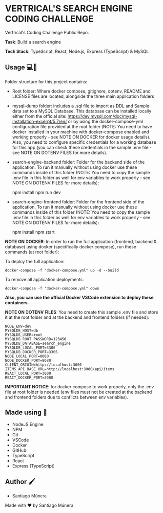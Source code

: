 # VERTRICAL'S SEARCH ENGINE CODING CHALLENGE

Vertrical's Coding Challenge Public Repo.

**Task**: Build a search engine

**Tech Stack**: TypeScript, React, Node.js, Express (TypeScript) & MySQL

## Usage 💻🚀

Folder structure for this project contains:
- Root folder: Where docker compose, gitignore, dotenv, README and LICENSE files are located, alongside the three main application folders 
- mysql-dump folder: includes a .sql file to import as DDL and Sample data set to a MySQL Database. This database can be installed locally either from the official site: https://dev.mysql.com/doc/mysql-installation-excerpt/5.7/en/ or by using the docker-compose-yml configuration file provided at the root folder (NOTE: You need to have docker installed in your machine with docker-compose enabled and working properly - see NOTE ON DOCKER for docker usage details). Also, you need to configure specific credentials for a working database for this app (you can check these credentials in the sample .env file - see NOTE ON DOTENV FILES for more details).
- search-engine-backend folder: Folder for the backend side of the application. To run it manually without using docker use these commands inside of this folder (NOTE: You need to copy the sample .env file in this folder as well for env variables to work properly - see NOTE ON DOTENV FILES for more details):

    npm install
    npm run dev

- search-engine-frontend folder: Folder for the frontend side of the application. To run it manually without using docker use these commands inside of this folder (NOTE: You need to copy the sample .env file in this folder as well for env variables to work properly - see NOTE ON DOTENV FILES for more details):

    npm install
    npm start

**NOTE ON DOCKER**: In order to run the full application (frontend, backend & database) using docker (specifically docker compose), run these commands (at root folder):

To deploy the full application:

    docker-compose -f "docker-compose.yml" up -d --build

To remove all application deployments: 

    docker-compose -f "docker-compose.yml" down

**Also, you can use the official Docker VSCode extension to deploy these containers.**

**NOTE ON DOTENV FILES**: You need to create this sample .env file and store it at the root folder and at the backend and frontend folders (if needed):

    NODE_ENV=dev
    MYSQLDB_HOST=db
    MYSQLDB_USER=root
    MYSQLDB_ROOT_PASSWORD=123456
    MYSQLDB_DATABASE=search_engine
    MYSQLDB_LOCAL_PORT=3306
    MYSQLDB_DOCKER_PORT=3306
    NODE_LOCAL_PORT=8080
    NODE_DOCKER_PORT=8080
    CLIENT_ORIGIN=http://localhost:3000
    ITEMS_API_BASE_URL=http://localhost:8080/api/items
    REACT_LOCAL_PORT=3000
    REACT_DOCKER_PORT=3000

**IMPORTANT NOTICE**: for docker compose to work properly, only the .env file at root folder is needed (env files must not be created at the backend and frontend folders due to conflicts between env variables).

## Made using 🔨

- NodeJS Engine
- NPM
- Git
- VSCode
- Docker
- GitHub
- TypeScript
- React
- Express (TypeScript)

## Author :paintbrush:

- Santiago Múnera

Made with ❤️ by Santiago Múnera.
